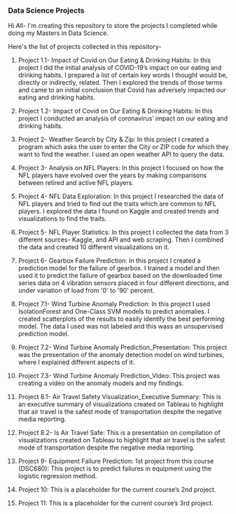 ### Data Science Projects

Hi All- I'm creating this repository to store the projects I completed while doing my Masters in Data Science.

Here's the list of projects collected in this repository-

1.	Project 1.1- Impact of Covid on Our Eating & Drinking Habits: In this project I did the initial analysis of COVID-19’s impact on our eating and drinking habits. I prepared a list of certain key words I thought would be, directly or indirectly, related. Then I explored the trends of those terms and came to an initial conclusion that Covid has adversely impacted our eating and drinking habits.

2.	Project 1.2- Impact of Covid on Our Eating & Drinking Habits: In this project I conducted an analysis of coronavirus’ impact on our eating and drinking habits.

3.	Project 2- Weather Search by City & Zip: In this project I created a program which asks the user to enter the City or ZIP code for which they want to find the weather. I used an open weather API to query the data.

4.	Project 3- Analysis on NFL Players: In this project I focused on how the NFL players have evolved over the years by making comparisons between retired and active NFL players.

5.	Project 4- NFL Data Exploration: In this project I researched the data of NFL players and tried to find out the traits which are common to NFL players. I explored the data I found on Kaggle and created trends and visualizations to find the traits.

6.	Project 5- NFL Player Statistics: In this project I collected the data from 3 different sources- Kaggle, and API and web scraping. Then I combined the data and created 10 different visualizations on it.

7.	Project 6- Gearbox Failure Prediction: In this project I created a prediction model for the failure of gearbox. I trained a model and then used it to predict the failure of gearbox based on the downloaded time series data on 4 vibration sensors placed in four different directions, and under variation of load from '0' to '90' percent.

8.	Project 7.1- Wind Turbine Anomaly Prediction: In this project I used IsolationForest and One-Class SVM models to predict anomalies. I created scatterplots of the results to easily identify the best performing model. The data I used was not labeled and this wass an unsupervised prediction model.

9.	Project 7.2- Wind Turbine Anomaly Prediction_Presentation: This project was the presentation of the anomaly detection model on wind turbines, where I explained different aspects of it.

10.	Project 7.3- Wind Turbine Anomaly Prediction_Video: This project was creating a video on the anomaly models and my findings.

11.	Project 8.1- Air Travel Safety Visualization_Executive Summary: This is an executive summary of visualizations created on Tableau to highlight that air travel is the safest mode of transportation despite the negative media reporting.

12.	Project 8.2- Is Air Travel Safe: This is a presentation on compilation of visualizations created on Tableau to highlight that air travel is the safest mode of transportation despite the negative media reporting.

13.	Project 9- Equipment Failure Prediction: 1st project from this course (DSC680): This project is to predict failures in equipment using the logistic regression method.

14.	Project 10: This is a placeholder for the current course’s 2nd project.

15.	Project 11: This is a placeholder for the current course’s 3rd project.
